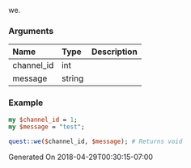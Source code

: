 we.
### Arguments
**Name**|**Type**|**Description**
:---|:---|:---
channel_id|int|
message|string|

### Example

```perl
my $channel_id = 1;
my $message = "test";

quest::we($channel_id, $message); # Returns void
```


Generated On 2018-04-29T00:30:15-07:00